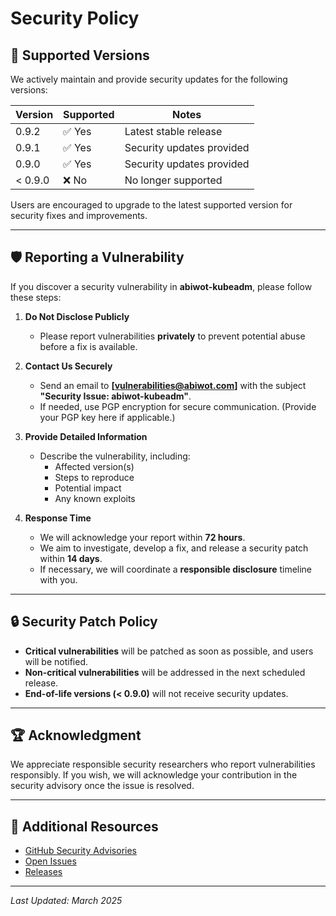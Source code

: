 # Security Policy

## 📌 Supported Versions

We actively maintain and provide security updates for the following versions:

| Version  | Supported | Notes |
|----------|----------|-------|
| 0.9.2    | ✅ Yes   | Latest stable release |
| 0.9.1    | ✅ Yes   | Security updates provided |
| 0.9.0    | ✅ Yes   | Security updates provided |
| < 0.9.0  | ❌ No    | No longer supported |

Users are encouraged to upgrade to the latest supported version for security fixes and improvements.

---

## 🛡️ Reporting a Vulnerability

If you discover a security vulnerability in **abiwot-kubeadm**, please follow these steps:

1. **Do Not Disclose Publicly**  
   - Please report vulnerabilities **privately** to prevent potential abuse before a fix is available.

2. **Contact Us Securely**  
   - Send an email to **[vulnerabilities@abiwot.com]** with the subject **"Security Issue: abiwot-kubeadm"**.
   - If needed, use PGP encryption for secure communication. (Provide your PGP key here if applicable.)

3. **Provide Detailed Information**  
   - Describe the vulnerability, including:
     - Affected version(s)
     - Steps to reproduce
     - Potential impact
     - Any known exploits

4. **Response Time**  
   - We will acknowledge your report within **72 hours**.
   - We aim to investigate, develop a fix, and release a security patch within **14 days**.
   - If necessary, we will coordinate a **responsible disclosure** timeline with you.

---

## 🔒 Security Patch Policy

- **Critical vulnerabilities** will be patched as soon as possible, and users will be notified.
- **Non-critical vulnerabilities** will be addressed in the next scheduled release.
- **End-of-life versions (< 0.9.0)** will not receive security updates.

---

## 🏆 Acknowledgment

We appreciate responsible security researchers who report vulnerabilities responsibly. If you wish, we will acknowledge your contribution in the security advisory once the issue is resolved.

---

## 🔗 Additional Resources

- [GitHub Security Advisories](https://github.com/abiwot/abiwot-kubeadm/security/advisories)
- [Open Issues](https://github.com/abiwot/abiwot-kubeadm/issues)
- [Releases](https://github.com/abiwot/abiwot-kubeadm/releases)

---

_Last Updated: March 2025_

